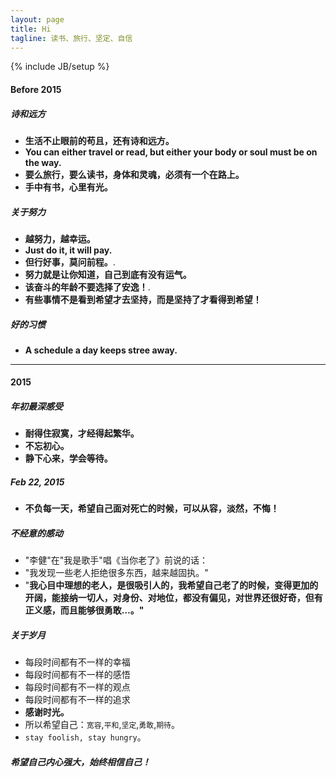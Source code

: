 ```yaml
---
layout: page
title: Hi
tagline: 读书、旅行、坚定、自信
---
```


{% include JB/setup %}

#### Before 2015

##### 诗和远方
- **生活不止眼前的苟且，还有诗和远方。**
- **You can either travel or read, but either your body or soul must be on the way.**
- **要么旅行，要么读书，身体和灵魂，必须有一个在路上。**
- **手中有书，心里有光。**

##### 关于努力 
- **越努力，越幸运。**
- **Just do it, it will pay.**
- **但行好事，莫问前程。**.
- **努力就是让你知道，自己到底有没有运气。**
- **该奋斗的年龄不要选择了安逸！**.
- **有些事情不是看到希望才去坚持，而是坚持了才看得到希望！**

##### 好的习惯
- **A schedule a day keeps stree away.**

---

#### 2015

##### 年初最深感受
- **耐得住寂寞，才经得起繁华。**
- **不忘初心。**
- **静下心来，学会等待。**

##### Feb 22, 2015
- **不负每一天，希望自己面对死亡的时候，可以从容，淡然，不悔！**

##### 不经意的感动
- "李健"在"我是歌手"唱《当你老了》前说的话：
- "我发现一些老人拒绝很多东西，越来越固执。"
- "**我心目中理想的老人，是很吸引人的，我希望自己老了的时候，变得更加的开阔，能接纳一切人，对身份、对地位，都没有偏见，对世界还很好奇，但有正义感，而且能够很勇敢…。"**

##### 关于岁月
- 每段时间都有不一样的幸福
- 每段时间都有不一样的感悟
- 每段时间都有不一样的观点
- 每段时间都有不一样的追求
- **感谢时光。**
- 所以希望自己：`宽容`,`平和`,`坚定`,`勇敢`,`期待`。
- `stay foolish, stay hungry`。

##### 希望自己内心强大，始终相信自己！
